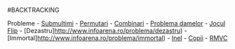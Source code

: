 #BACKTRACKING

Probleme
    - [Submultimi](http://www.infoarena.ro/problema/submultimi)
    - [Permutari](http://www.infoarena.ro/problema/permutari)
    - [Combinari](http://www.infoarena.ro/problema/combinari)
    - [Problema damelor](http://www.infoarena.ro/problema/damesah)
    - [Jocul Flip](http://www.infoarena.ro/problema/flip)
    - [Dezastru]http://www.infoarena.ro/problema/dezastru)
    - [Immortal]http://www.infoarena.ro/problema/immortal)
    - [Inel](http://www.infoarena.ro/problema/inel)
    - [Copii](http://www.infoarena.ro/problema/copii)
    - [RMVC](http://www.infoarena.ro/problema/rmvc)
